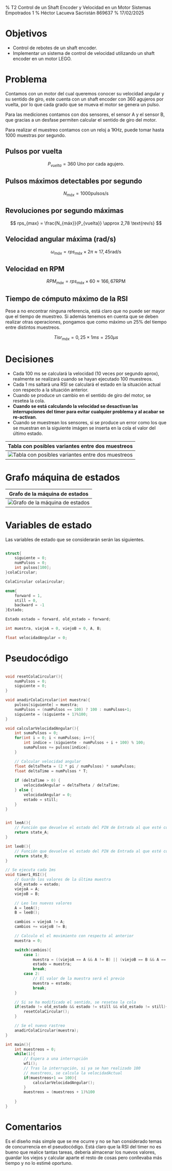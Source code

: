% T2 Control de un Shaft Encoder y Velocidad en un Motor
    Sistemas Empotrados 1
% Héctor Lacueva Sacristán 
    869637
% 17/02/2025

# Objetivos

- Control de rebotes de un shaft encoder.
- Implementar un sistema de control de velocidad utilizando un shaft encoder en un motor LEGO.

# Problema

Contamos con un motor del cual queremos conocer su velocidad angular y su sentido de giro, este cuenta con un shaft encoder con 360 agujeros por vuelta, por lo que cada grado que se mueva el motor se genera un pulso.

Para las mediciones contamos con dos sensores, el sensor A y el sensor B, que gracias a un desfase permiten calcular el sentido de giro del motor.

Para realizar el muestreo contamos con un reloj a 1KHz, puede tomar hasta 1000 muestras por segundo.

## Pulsos por vuelta

$$
    P_{vuelta} = 360 \text{ Uno por cada agujero. }
$$

## Pulsos máximos detectables por segundo

$$
    N_{máx} = 1000 \text{pulsos/s}
$$

## Revoluciones por segundo máximas

$$
    rps_{max} = \frac{N_{máx}}{P_{vuelta}} \approx 2,78 \text{rev/s}
$$

## Velocidad angular máxima (rad/s)

$$
    \omega_{máx} = rps_{máx} \times 2\pi \approx 17,45 \text{rad/s}
$$

## Velocidad en RPM

$$
    RPM_{máx} = rps_{máx} \times 60 \approx 166,67 \text{RPM}
$$   

## Tiempo de cómputo máximo de la RSI

Pese a no encontrar ninguna referencia, está claro que no puede ser mayor que el tiempo de muestreo. Si además tenemos en cuenta que se deben realizar otras operaciones, pongamos que como máximo un 25% del tiempo entre distintos muestreos.

$$
    Tisr_{máx} = 0,25 \times 1ms = 250 \mu s
$$

# Decisiones

- Cada 100 ms se calculará la velocidad (10 veces por segundo aprox), realmente se realizará cuando se hayan ejecutado 100 muestreos.
- Cada 1 ms saltará una RSI se calculará el estado en la situación actual con respecto a la situación anterior.
- Cuando se produce un cambio en el sentido de giro del motor, se resetea la cola.
- **Cuando se está calculando la velocidad se desactivan las interrupciones del timer para evitar cualquier problema y al acabar se re-activan**.
- Cuando se muestrean los sensores, si se produce un error como los que se muestran en la siguiente imágen se inserta en la cola el valor del último estado.

|Tabla con posibles variantes entre dos muestreos|
|:-:|
|![Tabla con posibles variantes entre dos muestreos](mds/resources/tabla_variantes.png)|

# Grafo máquina de estados

|Grafo de la máquina de estados|
|:-:|
|![Grafo de la máquina de estados](mds/resources/grafo_estados.png)|

# Variables de estado

Las variables de estado que se considerarán serán las siguientes.

```c

struct{
    siguiente = 0;
    numPulsos = 0;
    int pulsos[100];
}colaCircular;

ColaCircular colacircular;

enum{
    forward = 1,
    still = 0,
    backward = -1
}Estado;

Estado estado = forward, old_estado = forward;

int muestra, viejoA = 0, viejoB = 0, A, B;

float velocidadAngular = 0;

```


# Pseudocódigo

```c

void resetColaCircular(){
    numPulsos = 0;
    siguiente = 0;
}

void anadirColaCircular(int muestra){
    pulsos[siguiente] = muestra;
    numPulsos = (numPulsos == 100) ? 100 : numPulsos+1;
    siguiente = (siguiente + 1)%100;
}

void calcularVelocidadAngular(){
    int sumaPulsos = 0;
    for(int i = 0; i < numPulsos; i++){
        int indice = (siguiente - numPulsos + i + 100) % 100;
        sumaPulsos += pulsos[indice];
    }

    // Calcular velocidad angular
    float deltaTheta = (2 * pi / numPulsos) * sumaPulsos;
    float deltaTime = numPulsos * T;
    
    if (deltaTime > 0) {
        velocidadAngular = deltaTheta / deltaTime;
    } else {
        velocidadAngular = 0;
        estado = still;
    }
}


int leeA(){
    // Función que devuelve el estado del PIN de Entrada al que esté conectado el sensorA.
    return state_A;
}

int leeB(){
    // Función que devuelve el estado del PIN de Entrada al que esté conectado el sensorB.
    return state_B;
}

// Se ejecuta cada 1ms
void timer1_RSI(){
    // Guardo los valores de la última muestra
    old_estado = estado;
    viejoA = A; 
    viejoB = B;

    // Leo los nuevos valores
    A = leeA();
    B = leeB();

    cambios = viejoA != A;
    cambios += viejoB != B;

    // Calculo el el movimiento con respecto al anterior
    muestra = 0;

    switch(cambios){
        case 1:
            muestra = ((viejoA == A && A != B) || (viejoB == B && A == B)) ? 1 : -1;
            estado = muestra;
            break;
        case 2:
            // El valor de la muestra será el previo
            muestra = estado; 
            break;  
    }

    // Si se ha modificado el sentido, se resetea la cola
    if(estado != old_estado && estado != still && old_estado != still){
        resetColaCircular();
    }

    // Se el nuevo rastreo
    anadirColaCircular(muestra);
}

int main(){
    int muestreos = 0;
    while(1){
        // Espera a una interrupción
        wfi();
        // Tras la interrupción, si ya se han realizado 100
        // muestreos, se calcula la velocidadActual
        if(muestreos+1 == 100){
            calcularVelocidadAngular();
        }
        muestreos = (muestreos + 1)%100
        
    }
}

```

# Comentarios

Es el diseño más simple que se me ocurre y no se han considerado temas de concurrencia en el pseudocódigo. Está claro que la RSI del timer no es bueno que realice tantas tareas, debería almacenar los nuevos valores, guardar los viejos y calcular aparte el resto de cosas pero conllevaba más tiempo y no lo estimé oportuno. 